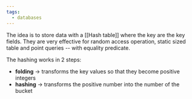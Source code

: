 ```yaml
---
tags:
  - databases
---
```

The idea is to store data with a [[Hash table]] where the key are the key fields. They are very effective for random access operation, static sized table and point queries -- with equality predicate. 

The hashing works in 2 steps:
- **folding** $\to$ transforms the key values so that they become positive integers
- **hashing** $\to$ transforms the positive number into the number of the bucket 

